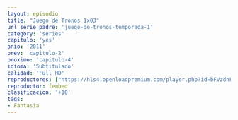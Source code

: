 ```yaml
---
layout: episodio
title: "Juego de Tronos 1x03"
url_serie_padre: 'juego-de-tronos-temporada-1'
category: 'series'
capitulo: 'yes'
anio: '2011'
prev: 'capitulo-2'
proximo: 'capitulo-4'
idioma: 'Subtitulado'
calidad: 'Full HD'
reproductores: ["https://hls4.openloadpremium.com/player.php?id=bFVzdnFtbTRVZFI2TjFYc0dKMkJ6aHdoOS9uZElwN1VibTYyRVdnWkpqTjNuVHMycTlBMjVRbzF6bXViVkt1RG8vTjVTeU5ZeE9Ec3pmaml3L2ZoNnc9PQ&sub=https://sub.cuevana2.io/vtt-sub/sub7/Game.Of.Thrones.S01E03.vtt"]
reproductor: fembed
clasificacion: '+10'
tags:
- Fantasia
---
```













